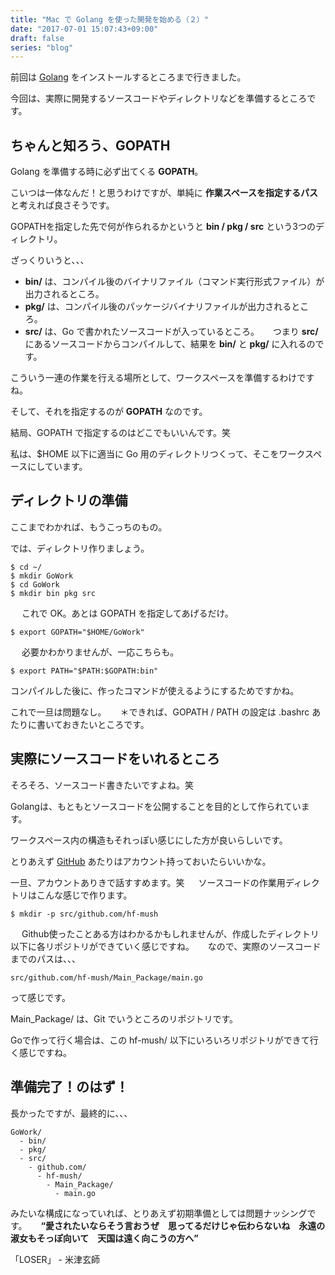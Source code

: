 ```yaml
---
title: "Mac で Golang を使った開発を始める（２）"
date: "2017-07-01 15:07:43+09:00"
draft: false
series: "blog"
---
```

前回は <a href="http://golang-jp.org/" target="_blank" rel="noopener noreferrer">Golang</a> をインストールするところまで行きました。

今回は、実際に開発するソースコードやディレクトリなどを準備するところです。

## ちゃんと知ろう、GOPATH

Golang を準備する時に必ず出てくる **GOPATH**。

こいつは一体なんだ！と思うわけですが、単純に **作業スペースを指定するパス** と考えれば良さそうです。

GOPATHを指定した先で何が作られるかというと **bin / pkg / src** という3つのディレクトリ。

ざっくりいうと、、、
　
* **bin/** は、コンパイル後のバイナリファイル（コマンド実行形式ファイル）が出力されるところ。
* **pkg/** は、コンパイル後のパッケージバイナリファイルが出力されるところ。
* **src/** は、Go で書かれたソースコードが入っているところ。
　
つまり **src/** にあるソースコードからコンパイルして、結果を **bin/** と **pkg/** に入れるのです。

こういう一連の作業を行える場所として、ワークスペースを準備するわけですね。

そして、それを指定するのが **GOPATH** なのです。

結局、GOPATH で指定するのはどこでもいいんです。笑

私は、$HOME 以下に適当に Go 用のディレクトリつくって、そこをワークスペースにしています。

## ディレクトリの準備

ここまでわかれば、もうこっちのもの。

では、ディレクトリ作りましょう。

```
$ cd ~/
$ mkdir GoWork
$ cd GoWork
$ mkdir bin pkg src
```
　
これで OK。あとは GOPATH を指定してあげるだけ。

```
$ export GOPATH="$HOME/GoWork"
```
　
必要かわかりませんが、一応こちらも。

```
$ export PATH="$PATH:$GOPATH:bin"
```

コンパイルした後に、作ったコマンドが使えるようにするためですかね。

これで一旦は問題なし。
　
＊できれば、GOPATH / PATH の設定は .bashrc あたりに書いておきたいところです。

## 実際にソースコードをいれるところ

そろそろ、ソースコード書きたいですよね。笑

Golangは、もともとソースコードを公開することを目的として作られています。

ワークスペース内の構造もそれっぽい感じにした方が良いらしいです。

とりあえず [GitHub](https://github.com/) あたりはアカウント持っておいたらいいかな。

一旦、アカウントありきで話すすめます。笑
　
ソースコードの作業用ディレクトリはこんな感じで作ります。

```
$ mkdir -p src/github.com/hf-mush
```
　
Github使ったことある方はわかるかもしれませんが、作成したディレクトリ以下に各リポジトリができていく感じですね。
　
なので、実際のソースコードまでのパスは、、、

```
src/github.com/hf-mush/Main_Package/main.go
```

って感じです。

Main_Package/ は、Git でいうところのリポジトリです。

Goで作って行く場合は、この hf-mush/ 以下にいろいろリポジトリができて行く感じですね。

## 準備完了！のはず！

長かったですが、最終的に、、、

```
GoWork/
  - bin/
  - pkg/
  - src/
    - github.com/
      - hf-mush/
        - Main_Package/
          - main.go
```

みたいな構成になっていれば、とりあえず初期準備としては問題ナッシングです。
　
**“愛されたいならそう言おうぜ　思ってるだけじゃ伝わらないね　永遠の淑女もそっぽ向いて　天国は遠く向こうの方へ”**

「LOSER」 - 米津玄師